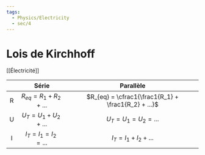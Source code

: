 ```yaml
---
tags:
  - Physics/Electricity
  - sec/4
---
```


# Lois de Kirchhoff

[[Électricité]]

|     |           Série            |                      Parallèle                      |
|:---:|:--------------------------:|:---------------------------------------------------:|
|  R  | $R_{eq} = R_1 + R_2 + ...$ | $R_{eq} = \cfrac1{\frac1{R_1} + \frac1{R_2} + ...}$ |
|  U  |  $U_T = U_1 + U_2 + ...$   |               $U_T = U_1 = U_2 = ...$               |
|  I  |  $I_T = I_1 = I_2 = ...$   |               $I_T = I_1 + I_2 + ...$               |